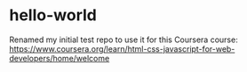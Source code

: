 # hello-world

Renamed my initial test repo to use it for this Coursera course:
https://www.coursera.org/learn/html-css-javascript-for-web-developers/home/welcome
